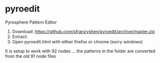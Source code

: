 # pyroedit
Pyrosphere Pattern Editor

1) Download: https://github.com/sfranzyshen/pyroedit/archive/master.zip
2) Extract:
3) Open pyroedit.html with either firefox or chrome (sorry windows)

It is setup to work with 92 nodes ... the patterns in the folder are converted from the old 91 node files 
